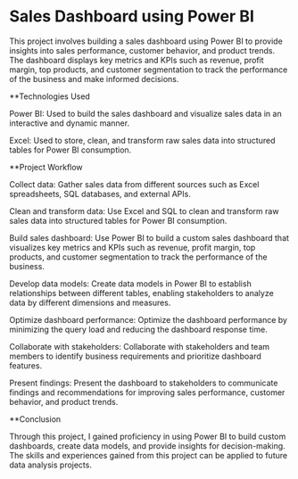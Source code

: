 # Sales Dashboard using Power BI

This project involves building a sales dashboard using Power BI to provide insights into sales performance, customer behavior, and product trends. The dashboard displays key metrics and KPIs such as revenue, profit margin, top products, and customer segmentation to track the performance of the business and make informed decisions.

**Technologies Used

Power BI: Used to build the sales dashboard and visualize sales data in an interactive and dynamic manner.

Excel: Used to store, clean, and transform raw sales data into structured tables for Power BI consumption.

**Project Workflow

Collect data: Gather sales data from different sources such as Excel spreadsheets, SQL databases, and external APIs.

Clean and transform data: Use Excel and SQL to clean and transform raw sales data into structured tables for Power BI consumption.

Build sales dashboard: Use Power BI to build a custom sales dashboard that visualizes key metrics and KPIs such as revenue, profit margin, top products, and customer segmentation to track the performance of the business.

Develop data models: Create data models in Power BI to establish relationships between different tables, enabling stakeholders to analyze data by different dimensions and measures.

Optimize dashboard performance: Optimize the dashboard performance by minimizing the query load and reducing the dashboard response time.

Collaborate with stakeholders: Collaborate with stakeholders and team members to identify business requirements and prioritize dashboard features.

Present findings: Present the dashboard to stakeholders to communicate findings and recommendations for improving sales performance, customer behavior, and product trends.

**Conclusion

Through this project, I gained proficiency in using Power BI to build custom dashboards, create data models, and provide insights for decision-making. The skills and experiences gained from this project can be applied to future data analysis projects.
